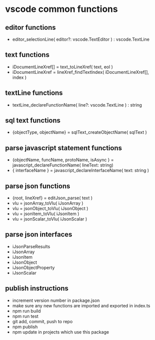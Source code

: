 # vscode common functions

## editor functions
* editor_selectionLine( editor?: vscode.TextEditor ) : vscode.TextLine

## text functions
* iDocumentLineXref[] = text_toLineXref( text, eol )
* iDocumentLineXref = lineXref_findTextIndex(  iDocumentLineXref[], index )

## textLine functions
* textLine_declareFunctionName( line?: vscode.TextLine ) : string

## sql text functions
* {objectType, objectName} = sqlText_createObjectName( sqlText )

## parse javascript statement functions
* {objectName, funcName, protoName, isAsync } = javascript_declareFunctionName( lineText: string)
* { interfaceName } = javascript_declareInterfaceName( text: string )

## parse json functions
* {root, lineXref} = editJson_parse( text )
* vlu = jsonArray_toVlu( iJsonArray )
* vlu = jsonObject_toVlu( iJsonObject )
* vlu = jsonItem_toVlu( iJsonItem )
* vlu = jsonScalar_toVlu( iJsonScalar )

## parse json interfaces
* iJsonParseResults
* iJsonArray
* iJsonItem
* iJsonObject
* iJsonObjectProperty
* iJsonScalar

## publish instructions
* increment version number in package.json
* make sure any new functions are imported and exported in index.ts
* npm run build
* npm run test
* git add, commit, push to repo
* npm publish
* npm update in projects which use this package
